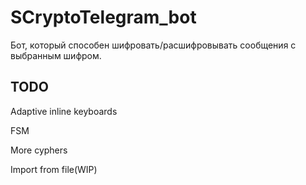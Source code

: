 # SCryptoTelegram_bot
Бот, который способен шифровать/расшифровывать сообщения с выбранным шифром.
## TODO
Adaptive inline keyboards

FSM

More cyphers

Import from file(WIP)
